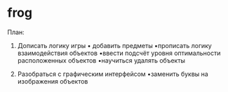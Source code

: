 # frog
План: 
1) Дописать логику игры
• добавить предметы
•прописать логику взаимодействия объектов
•ввести подсчëт уровня оптимальности расположенных объектов
•научиться удалять объекты

2) Разобраться с графическим интерфейсом
•заменить буквы на изображения объектов
